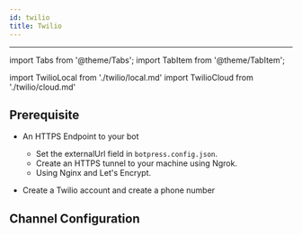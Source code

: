```yaml
---
id: twilio
title: Twilio
---
```


---

import Tabs from '@theme/Tabs';
import TabItem from '@theme/TabItem';

import TwilioLocal from './twilio/local.md'
import TwilioCloud from './twilio/cloud.md'

## Prerequisite

- An HTTPS Endpoint to your bot

  - Set the externalUrl field in `botpress.config.json`.
  - Create an HTTPS tunnel to your machine using Ngrok.
  - Using Nginx and Let's Encrypt.

- Create a Twilio account and create a phone number

## Channel Configuration

<Tabs>
  <TabItem value="community" label="Local deployment" default>
    <TwilioLocal/>
  </TabItem>
  <TabItem value="cloud" label="Botpress Cloud (beta)">
    <TwilioCloud/>
  </TabItem>
</Tabs>
